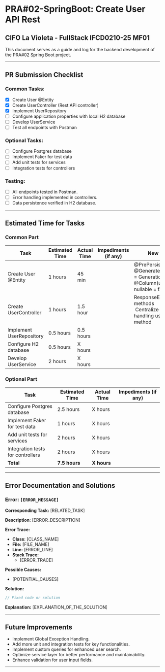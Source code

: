 # PRA#02-SpringBoot: Create User API Rest

## CIFO La Violeta - FullStack IFCD0210-25 MF01

This document serves as a guide and log for the backend development of the PRA#02 Spring Boot project.

---

## PR Submission Checklist

### **Common Tasks:**

- [x] Create User @Entity
- [x] Create UserController (Rest API controller)
- [x] Implement UserRepository
- [ ] Configure application properties with local H2 database
- [ ] Develop UserService
- [ ] Test all endpoints with Postman

### Optional Tasks:

- [ ] Configure Postgres database
- [ ] Implement Faker for test data
- [ ] Add unit tests for services
- [ ] Integration tests for controllers

### **Testing**:

- [ ] All endpoints tested in Postman.
- [ ] Error handling implemented in controllers.
- [ ] Data persistence verified in H2 database.

---

## Estimated Time for Tasks

### Common Part

| Task                     | Estimated Time | Actual Time | Impediments (if any) | New Concepts                                                                                                 |
| ------------------------ | -------------- | ----------- | -------------------- | ------------------------------------------------------------------------------------------------------------ |
| Create User @Entity      | 1 hours        | 45 min      |                      | @PrePersist<br/>@GeneratedValue(strategy = GenerationType.UUID)<br/>@Column(unique = true, nullable = false) |
| Create UserController    | 1 hours        | 1.5 hour    |                      | ResponseEntity utility methods <br/> Centralize headers handling using helper method                         |
| Implement UserRepository | 0.5 hours      | 0.5 hours   |                      |                                                                                                              |
| Configure H2 database    | 0.5 hours      | X hours     |                      |                                                                                                              |
| Develop UserService      | 2 hours        | X hours     |                      |                                                                                                              |

### Optional Part

| Task                              | Estimated Time | Actual Time | Impediments (if any) |
| --------------------------------- | -------------- | ----------- | -------------------- |
| Configure Postgres database       | 2.5 hours      | X hours     |                      |
| Implement Faker for test data     | 1 hours        | X hours     |                      |
| Add unit tests for services       | 2 hours        | X hours     |                      |
| Integration tests for controllers | 2 hours        | X hours     |                      |
| **Total**                         | **7.5 hours**  | **X hours** |                      |

---

## Error Documentation and Solutions

### Error: `[ERROR_MESSAGE]`

**Corresponding Task:** [RELATED_TASK]

**Description:** [ERROR_DESCRIPTION]

**Error Trace:**

- **Class:** [CLASS_NAME]
- **File:** [FILE_NAME]
- **Line:** [ERROR_LINE]
- **Stack Trace:**
  - [ERROR_TRACE]

**Possible Causes:**

- [POTENTIAL_CAUSES]

**Solution:**

```java
// Fixed code or solution
```

**Explanation:** [EXPLANATION_OF_THE_SOLUTION]

---

## Future Improvements

- Implement Global Exception Handling.
- Add more unit and integration tests for key functionalities.
- Implement custom queries for enhanced user search.
- Optimize service layer for better performance and maintainability.
- Enhance validation for user input fields.

---
